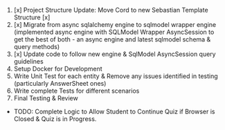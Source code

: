 1. [x] Project Structure Update: Move Cord to new Sebastian Template Structure [x]
2. [x] Migrate from async sqlalchemy engine to sqlmodel wrapper engine
(implemented async engine with SQLModel Wrapper AsyncSession to get the best of both - an async engine and latest sqlmodel schema & query methods)
3. [x] Update code to follow new engine & SqlModel AsyncSession query guidelines
4. Setup Docker for Development
5. Write Unit Test for each entity & Remove any issues identified in testing (particularly AnswerSheet ones)
6. Write complete Tests for different scenarios
7. Final Testing & Review

- TODO: Complete Logic to Allow Student to Continue Quiz if Browser is Closed & Quiz is in Progress.
